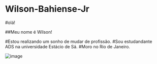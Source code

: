 # Wilson-Bahiense-Jr

#olá!

##Meu nome é Wilson!

#Estou realizando um sonho de mudar de profissão.
#Sou estudandante ADS na universidade Estácio de Sá.
#Moro no Rio de Janeiro.

![image](https://user-images.githubusercontent.com/86250503/152625501-3c531e02-8909-41e9-b871-bca09a290880.png)













